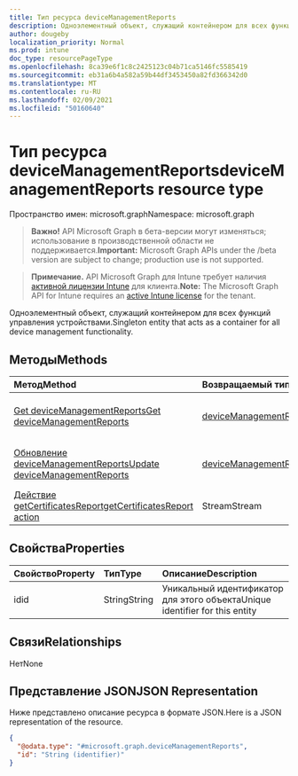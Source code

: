 ```yaml
---
title: Тип ресурса deviceManagementReports
description: Одноэлементный объект, служащий контейнером для всех функций управления устройствами.
author: dougeby
localization_priority: Normal
ms.prod: intune
doc_type: resourcePageType
ms.openlocfilehash: 8ca39e6f1c8c2425123c04b71ca5146fc5585419
ms.sourcegitcommit: eb31a6b4a582a59b44df3453450a82fd366342d0
ms.translationtype: MT
ms.contentlocale: ru-RU
ms.lasthandoff: 02/09/2021
ms.locfileid: "50160640"
---
```

# <a name="devicemanagementreports-resource-type"></a><span data-ttu-id="a3efc-103">Тип ресурса deviceManagementReports</span><span class="sxs-lookup"><span data-stu-id="a3efc-103">deviceManagementReports resource type</span></span>

<span data-ttu-id="a3efc-104">Пространство имен: microsoft.graph</span><span class="sxs-lookup"><span data-stu-id="a3efc-104">Namespace: microsoft.graph</span></span>

> <span data-ttu-id="a3efc-105">**Важно!** API Microsoft Graph в бета-версии могут изменяться; использование в производственной области не поддерживается.</span><span class="sxs-lookup"><span data-stu-id="a3efc-105">**Important:** Microsoft Graph APIs under the /beta version are subject to change; production use is not supported.</span></span>

> <span data-ttu-id="a3efc-106">**Примечание.** API Microsoft Graph для Intune требует наличия [активной лицензии Intune](https://go.microsoft.com/fwlink/?linkid=839381) для клиента.</span><span class="sxs-lookup"><span data-stu-id="a3efc-106">**Note:** The Microsoft Graph API for Intune requires an [active Intune license](https://go.microsoft.com/fwlink/?linkid=839381) for the tenant.</span></span>

<span data-ttu-id="a3efc-107">Одноэлементный объект, служащий контейнером для всех функций управления устройствами.</span><span class="sxs-lookup"><span data-stu-id="a3efc-107">Singleton entity that acts as a container for all device management functionality.</span></span>

## <a name="methods"></a><span data-ttu-id="a3efc-108">Методы</span><span class="sxs-lookup"><span data-stu-id="a3efc-108">Methods</span></span>
|<span data-ttu-id="a3efc-109">Метод</span><span class="sxs-lookup"><span data-stu-id="a3efc-109">Method</span></span>|<span data-ttu-id="a3efc-110">Возвращаемый тип</span><span class="sxs-lookup"><span data-stu-id="a3efc-110">Return Type</span></span>|<span data-ttu-id="a3efc-111">Описание</span><span class="sxs-lookup"><span data-stu-id="a3efc-111">Description</span></span>|
|:---|:---|:---|
|[<span data-ttu-id="a3efc-112">Get deviceManagementReports</span><span class="sxs-lookup"><span data-stu-id="a3efc-112">Get deviceManagementReports</span></span>](../api/intune-rapolicy-devicemanagementreports-get.md)|[<span data-ttu-id="a3efc-113">deviceManagementReports</span><span class="sxs-lookup"><span data-stu-id="a3efc-113">deviceManagementReports</span></span>](../resources/intune-rapolicy-devicemanagementreports.md)|<span data-ttu-id="a3efc-114">Чтение свойств и связей объекта [deviceManagementReports.](../resources/intune-rapolicy-devicemanagementreports.md)</span><span class="sxs-lookup"><span data-stu-id="a3efc-114">Read properties and relationships of the [deviceManagementReports](../resources/intune-rapolicy-devicemanagementreports.md) object.</span></span>|
|[<span data-ttu-id="a3efc-115">Обновление deviceManagementReports</span><span class="sxs-lookup"><span data-stu-id="a3efc-115">Update deviceManagementReports</span></span>](../api/intune-rapolicy-devicemanagementreports-update.md)|[<span data-ttu-id="a3efc-116">deviceManagementReports</span><span class="sxs-lookup"><span data-stu-id="a3efc-116">deviceManagementReports</span></span>](../resources/intune-rapolicy-devicemanagementreports.md)|<span data-ttu-id="a3efc-117">Обновление свойств объекта [deviceManagementReports.](../resources/intune-rapolicy-devicemanagementreports.md)</span><span class="sxs-lookup"><span data-stu-id="a3efc-117">Update the properties of a [deviceManagementReports](../resources/intune-rapolicy-devicemanagementreports.md) object.</span></span>|
|[<span data-ttu-id="a3efc-118">Действие getCertificatesReport</span><span class="sxs-lookup"><span data-stu-id="a3efc-118">getCertificatesReport action</span></span>](../api/intune-rapolicy-devicemanagementreports-getcertificatesreport.md)|<span data-ttu-id="a3efc-119">Stream</span><span class="sxs-lookup"><span data-stu-id="a3efc-119">Stream</span></span>|<span data-ttu-id="a3efc-120">Н/Д</span><span class="sxs-lookup"><span data-stu-id="a3efc-120">Not yet documented</span></span>|

## <a name="properties"></a><span data-ttu-id="a3efc-121">Свойства</span><span class="sxs-lookup"><span data-stu-id="a3efc-121">Properties</span></span>
|<span data-ttu-id="a3efc-122">Свойство</span><span class="sxs-lookup"><span data-stu-id="a3efc-122">Property</span></span>|<span data-ttu-id="a3efc-123">Тип</span><span class="sxs-lookup"><span data-stu-id="a3efc-123">Type</span></span>|<span data-ttu-id="a3efc-124">Описание</span><span class="sxs-lookup"><span data-stu-id="a3efc-124">Description</span></span>|
|:---|:---|:---|
|<span data-ttu-id="a3efc-125">id</span><span class="sxs-lookup"><span data-stu-id="a3efc-125">id</span></span>|<span data-ttu-id="a3efc-126">String</span><span class="sxs-lookup"><span data-stu-id="a3efc-126">String</span></span>|<span data-ttu-id="a3efc-127">Уникальный идентификатор для этого объекта</span><span class="sxs-lookup"><span data-stu-id="a3efc-127">Unique identifier for this entity</span></span>|

## <a name="relationships"></a><span data-ttu-id="a3efc-128">Связи</span><span class="sxs-lookup"><span data-stu-id="a3efc-128">Relationships</span></span>
<span data-ttu-id="a3efc-129">Нет</span><span class="sxs-lookup"><span data-stu-id="a3efc-129">None</span></span>

## <a name="json-representation"></a><span data-ttu-id="a3efc-130">Представление JSON</span><span class="sxs-lookup"><span data-stu-id="a3efc-130">JSON Representation</span></span>
<span data-ttu-id="a3efc-131">Ниже представлено описание ресурса в формате JSON.</span><span class="sxs-lookup"><span data-stu-id="a3efc-131">Here is a JSON representation of the resource.</span></span>
<!-- {
  "blockType": "resource",
  "keyProperty": "id",
  "@odata.type": "microsoft.graph.deviceManagementReports"
}
-->
``` json
{
  "@odata.type": "#microsoft.graph.deviceManagementReports",
  "id": "String (identifier)"
}
```




